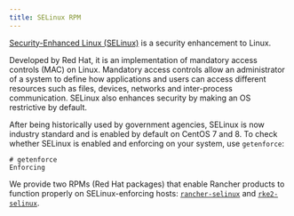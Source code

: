 ```yaml
---
title: SELinux RPM
---
```


<head>
  <link rel="canonical" href="https://ranchermanager.docs.rancher.com/pages-for-subheaders/selinux-rpm"/>
</head>

[Security-Enhanced Linux (SELinux)](https://en.wikipedia.org/wiki/Security-Enhanced_Linux) is a security enhancement to Linux.

Developed by Red Hat, it is an implementation of mandatory access controls (MAC) on Linux. Mandatory access controls allow an administrator of a system to define how applications and users can access different resources such as files, devices, networks and inter-process communication. SELinux also enhances security by making an OS restrictive by default.

After being historically used by government agencies, SELinux is now industry standard and is enabled by default on CentOS 7 and 8. To check whether SELinux is enabled and enforcing on your system, use `getenforce`:

```
# getenforce
Enforcing
```

We provide two RPMs (Red Hat packages) that enable Rancher products to function properly on SELinux-enforcing hosts: [`rancher-selinux`](about-rancher-selinux.md) and [`rke2-selinux`](about-rke2-selinux.md).